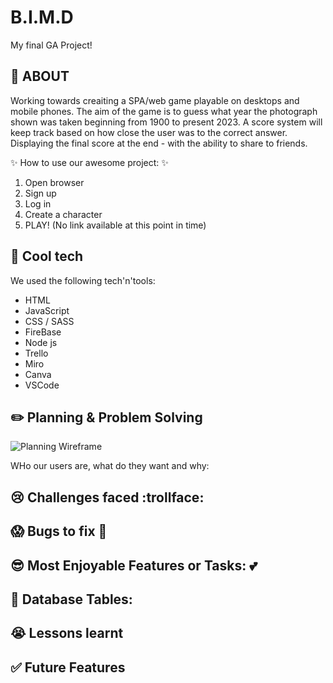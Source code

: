 # B.I.M.D

My final GA Project!

##  :pushpin: ABOUT

Working towards creaiting a SPA/web game playable on desktops and mobile phones. 
The aim of the game is to guess what year the photograph shown was taken beginning from 1900 to present 2023. 
A score system will keep track based on how close the user was to the correct answer.
Displaying the final score at the end - with the ability to share to friends.

 :sparkles: How to use our awesome project: :sparkles:
1. Open browser
2. Sign up
3. Log in
4. Create a character
5. PLAY!
(No link available at this point in time)

## :rocket: Cool tech

We used the following tech'n'tools:

- HTML
- JavaScript
- CSS / SASS
- FireBase 
- Node js
- Trello
- Miro
- Canva
- VSCode

## :pencil2: Planning & Problem Solving

![Planning Wireframe](https://i.imgur.com/qPPXIKw.jpg)



WHo our users are, what do they want and why:


## :cry: Challenges faced :trollface:



## :scream: Bugs to fix :poop:



## :sunglasses: Most Enjoyable Features or Tasks:  :two_hearts:


##  :file_folder: Database Tables:


## :sob: Lessons learnt


## :white_check_mark: Future Features

